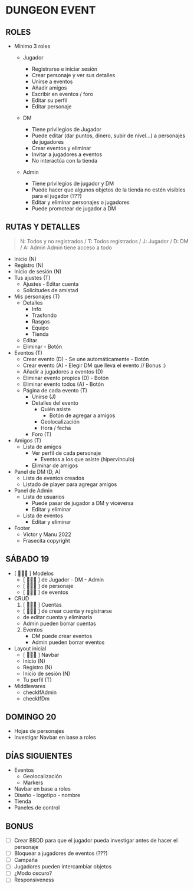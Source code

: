 # DUNGEON EVENT

## ROLES

- Mínimo 3 roles

  - Jugador

    - Registrarse e iniciar sesión
    - Crear personaje y ver sus detalles
    - Unirse a eventos
    - Añadir amigos
    - Escribir en eventos / foro
    - Editar su perfil
    - Editar personaje

  - DM

    - Tiene privilegios de Jugador
    - Puede editar (dar puntos, dinero, subir de nivel...) a personajes de jugadores
    - Crear eventos y eliminar
    - Invitar a jugadores a eventos
    - No interactúa con la tienda

  - Admin

    - Tiene privilegios de jugador y DM
    - Puede hacer que algunos objetos de la tienda no estén visibles para el jugador (???)
    - Editar y eliminar personajes o jugadores
    - Puede promotear de jugador a DM

## RUTAS Y DETALLES

> N: Todos y no registrados / T: Todos registrados / J: Jugador / D: DM / A: Admin
> Admin tiene acceso a todo

- Inicio (N)
- Registro (N)
- Inicio de sesión (N)
- Tus ajustes (T)
  - Ajustes - Editar cuenta
  - Solicitudes de amistad
- Mis personajes (T)
  - Detalles
    - Info
    - Trasfondo
    - Rasgos
    - Equipo
    - Tienda
  - Editar
  - Eliminar - Botón
- Eventos (T)
  - Crear evento (D) - Se une automáticamente - Botón
  - Crear evento (A) - Elegir DM que lleva el evento // Bonus :)
  - Añadir a jugadores a eventos (D)
  - Eliminar evento propios (D) - Botón
  - Eliminar evento todos (A) - Botón
  - Página de cada evento (T)
    - Unirse (J)
    - Detalles del evento
      - Quién asiste
        - Botón de agregar a amigos
      - Geolocalización
      - Hora / fecha
    - Foro (T)
- Amigos (T)
  - Lista de amigos
    - Ver perfil de cada personaje
      - Eventos a los que asiste (hipervínculo)
    - Eliminar de amigos
- Panel de DM (D, A)
  - Lista de eventos creados
  - Listado de player para agregar amigos
- Panel de Admin
  - Lista de usuarios
    - Puede pasar de jugador a DM y viceversa
    - Editar y eliminar
  - Lista de eventos
    - Editar y eliminar
- Footer
  - Víctor y Manu 2022
  - Frasecita copyright

## SÁBADO 19

- [ 🧙🏽‍♂️ ] Modelos
  - [ 🧙🏽‍♂️ ] de Jugador - DM - Admin
  - [ 🧙🏽‍♂️ ] de personaje
  - [ 🧙🏽‍♂️ ] de eventos
- CRUD
  1.  [ 🧙🏽‍♂️ ] Cuentas
  - [ 🧙🏽‍♂️ ] de crear cuenta y registrarse
  - de editar cuenta y eliminarla
  - Admin pueden borrar cuentas
  2. Eventos
     - DM puede crear eventos
     - Admin pueden borrar eventos
- Layout inicial
  - [ 🧙🏽‍♂️ ] Navbar
  - Inicio (N)
  - Registro (N)
  - Inicio de sesión (N)
  - Tu perfil (T)
- Middlewares
  - checkIfAdmin
  - checkIfDm

## DOMINGO 20

- Hojas de personajes
- Investigar Navbar en base a roles

## DÍAS SIGUIENTES

- Eventos
  - Geolocalización
  - Markers
- Navbar en base a roles
- Diseño - logotipo - nombre
- Tienda
- Paneles de control

## BONUS

- [ ] Crear BBDD para que el jugador pueda investigar antes de hacer el personaje
- [ ] Bloquear a jugadores de eventos (???)
- [ ] Campaña
- [ ] Jugadores pueden intercambiar objetos
- [ ] ¿Modo oscuro?
- [ ] Responsiveness
